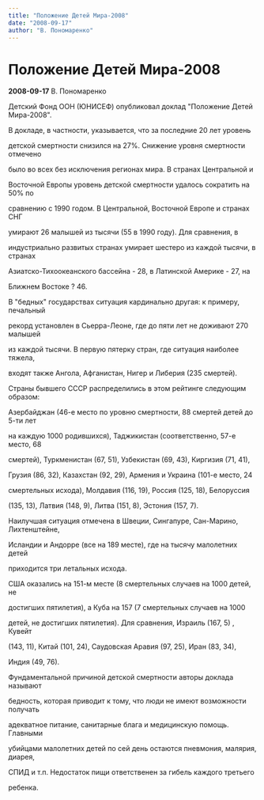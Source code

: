 ```yaml
---
title: "Положение Детей Мира-2008"
date: "2008-09-17"
author: "В. Пономаренко"
---
```


# Положение Детей Мира-2008

**2008-09-17** В. Пономаренко

Детский Фонд ООН (ЮНИСЕФ) опубликовал доклад "Положение Детей Мира-2008".

В докладе, в частности, указывается, что за последние 20 лет уровень

детской смертности снизился на 27%. Снижение уровня смертности отмечено

было во всех без исключения регионах мира. В странах Центральной и

Восточной Европы уровень детской смертности удалось сократить на 50% по

сравнению с 1990 годом. В Центральной, Восточной Европе и странах СНГ

умирают 26 малышей из тысячи (55 в 1990 году). Для сравнения, в

индустриально развитых странах умирает шестеро из каждой тысячи, в странах

Азиатско-Тихоокеанского бассейна - 28, в Латинской Америке - 27, на

Ближнем Востоке ? 46.

В "бедных" государствах ситуация кардинально другая: к примеру, печальный

рекорд установлен в Сьерра-Леоне, где до пяти лет не доживают 270 малышей

из каждой тысячи. В первую пятерку стран, где ситуация наиболее тяжела,

входят также Ангола, Афганистан, Нигер и Либерия (235 смертей).

Страны бывшего СССР распределились в этом рейтинге следующим образом:

Азербайджан (46-е место по уровню смертности, 88 смертей детей до 5-ти лет

на каждую 1000 родившихся), Таджикистан (соответственно, 57-е место, 68

смертей), Туркменистан (67, 51), Узбекистан (69, 43), Киргизия (71, 41),

Грузия (86, 32), Казахстан (92, 29), Армения и Украина (101-е место, 24

смертельных исхода), Молдавия (116, 19), Россия (125, 18), Белоруссия

(135, 13), Латвия (148, 9), Литва (151, 8), Эстония (157, 7).

Наилучшая ситуация отмечена в Швеции, Сингапуре, Сан-Марино, Лихтенштейне,

Исландии и Андорре (все на 189 месте), где на тысячу малолетних детей

приходится три летальных исхода.

США оказались на 151-м месте (8 смертельных случаев на 1000 детей, не

достигших пятилетия), а Куба на 157 (7 смертельных случаев на 1000

детей, не достигших пятилетия). Для сравнения, Израиль (167, 5) , Кувейт

(143, 11), Китай (101, 24), Саудовская Аравия (97, 25), Иран (83, 34),

Индия (49, 76).

Фундаментальной причиной детской смертности авторы доклада называют

бедность, которая приводит к тому, что люди не имеют возможности получать

адекватное питание, санитарные блага и медицинскую помощь. Главными

убийцами малолетних детей по сей день остаются пневмония, малярия, диарея,

СПИД и т.п. Недостаток пищи ответственен за гибель каждого третьего

ребенка.